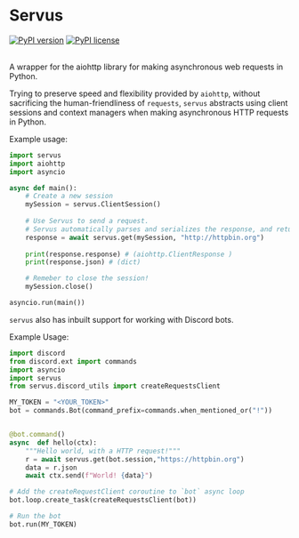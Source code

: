 


# Servus

[![PyPI version](https://badge.fury.io/py/servus.svg)](https://badge.fury.io/py/servus) [![PyPI license](https://img.shields.io/pypi/l/servus)](https://pypi.org/project/servus/1.0.0/)

<br>
A wrapper for the aiohttp library for making asynchronous web requests in Python.

Trying to preserve speed and flexibility provided by `aiohttp`, without sacrificing the human-friendliness of `requests`,  `servus` abstracts using client sessions and context managers when making asynchronous HTTP requests in Python.

Example usage:
```py
import servus
import aiohttp
import asyncio

async def main():
	# Create a new session
	mySession = servus.ClientSession()
	
	# Use Servus to send a request. 
	# Servus automatically parses and serializes the response, and returns a ready to use object
	response = await servus.get(mySession, "http://httpbin.org")
	
	print(response.response) # (aiohttp.ClientResponse )
	print(response.json) # (dict)

	# Remeber to close the session!
	mySession.close()

asyncio.run(main())
```

`servus` also has inbuilt support for working with Discord bots. 

Example Usage:
```py
import discord
from discord.ext import commands
import asyncio
import servus
from servus.discord_utils import createRequestsClient

MY_TOKEN = "<YOUR_TOKEN>"
bot = commands.Bot(command_prefix=commands.when_mentioned_or("!"))


@bot.command()
async  def hello(ctx):
	"""Hello world, with a HTTP request!"""
	r = await servus.get(bot.session,"https://httpbin.org")
	data = r.json
	await ctx.send(f"World! {data}")

# Add the createRequestClient coroutine to `bot` async loop
bot.loop.create_task(createRequestsClient(bot))

# Run the bot
bot.run(MY_TOKEN)
```
